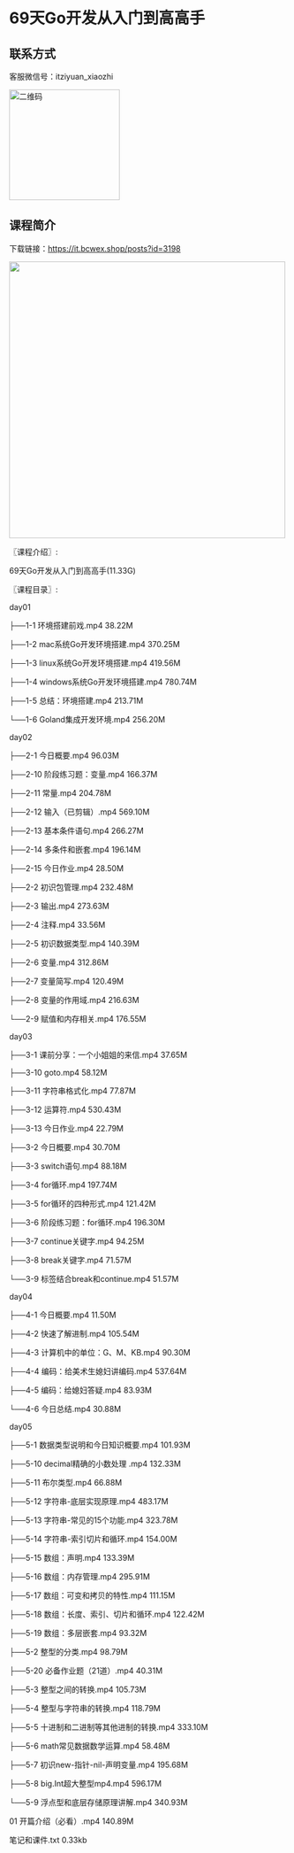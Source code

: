 # 69天Go开发从入门到高高手

## 联系方式

客服微信号：itziyuan_xiaozhi

<img src="https://ziyuanyun.oss-cn-guangzhou.aliyuncs.com/common/20240614073449/666b82192834a.jpg" width="200" height="200" alt="二维码">

## 课程简介

下载链接：https://it.bcwex.shop/posts?id=3198

<img src="https://ziyuanyun.oss-cn-guangzhou.aliyuncs.com/yun/20240515185041/664493816d359.jpg" width="500" alt="">

  〖课程介绍〗:

 69天Go开发从入门到高高手(11.33G)

 〖课程目录〗:

 day01

 ├──1-1 环境搭建前戏.mp4 38.22M

 ├──1-2 mac系统Go开发环境搭建.mp4 370.25M

 ├──1-3 linux系统Go开发环境搭建.mp4 419.56M

 ├──1-4 windows系统Go开发环境搭建.mp4 780.74M

 ├──1-5 总结：环境搭建.mp4 213.71M

 └──1-6 Goland集成开发环境.mp4 256.20M

 day02

 ├──2-1 今日概要.mp4 96.03M

 ├──2-10 阶段练习题：变量.mp4 166.37M

 ├──2-11 常量.mp4 204.78M

 ├──2-12 输入（已剪辑）.mp4 569.10M

 ├──2-13 基本条件语句.mp4 266.27M

 ├──2-14 多条件和嵌套.mp4 196.14M

 ├──2-15 今日作业.mp4 28.50M

 ├──2-2 初识包管理.mp4 232.48M

 ├──2-3 输出.mp4 273.63M

 ├──2-4 注释.mp4 33.56M

 ├──2-5 初识数据类型.mp4 140.39M

 ├──2-6 变量.mp4 312.86M

 ├──2-7 变量简写.mp4 120.49M

 ├──2-8 变量的作用域.mp4 216.63M

 └──2-9 赋值和内存相关.mp4 176.55M

 day03

 ├──3-1 课前分享：一个小姐姐的来信.mp4 37.65M

 ├──3-10 goto.mp4 58.12M

 ├──3-11 字符串格式化.mp4 77.87M

 ├──3-12 运算符.mp4 530.43M

 ├──3-13 今日作业.mp4 22.79M

 ├──3-2 今日概要.mp4 30.70M

 ├──3-3 switch语句.mp4 88.18M

 ├──3-4 for循环.mp4 197.74M

 ├──3-5 for循环的四种形式.mp4 121.42M

 ├──3-6 阶段练习题：for循环.mp4 196.30M

 ├──3-7 continue关键字.mp4 94.25M

 ├──3-8 break关键字.mp4 71.57M

 └──3-9 标签结合break和continue.mp4 51.57M

 day04

 ├──4-1 今日概要.mp4 11.50M

 ├──4-2 快速了解进制.mp4 105.54M

 ├──4-3 计算机中的单位：G、M、KB.mp4 90.30M

 ├──4-4 编码：给美术生媳妇讲编码.mp4 537.64M

 ├──4-5 编码：给媳妇答疑.mp4 83.93M

 └──4-6 今日总结.mp4 30.88M

 day05

 ├──5-1 数据类型说明和今日知识概要.mp4 101.93M

 ├──5-10 decimal精确的小数处理 .mp4 132.33M

 ├──5-11 布尔类型.mp4 66.88M

 ├──5-12 字符串-底层实现原理.mp4 483.17M

 ├──5-13 字符串-常见的15个功能.mp4 323.78M

 ├──5-14 字符串-索引切片和循环.mp4 154.00M

 ├──5-15 数组：声明.mp4 133.39M

 ├──5-16 数组：内存管理.mp4 295.91M

 ├──5-17 数组：可变和拷贝的特性.mp4 111.15M

 ├──5-18 数组：长度、索引、切片和循环.mp4 122.42M

 ├──5-19 数组：多层嵌套.mp4 93.32M

 ├──5-2 整型的分类.mp4 98.79M

 ├──5-20 必备作业题（21道）.mp4 40.31M

 ├──5-3 整型之间的转换.mp4 105.73M

 ├──5-4 整型与字符串的转换.mp4 118.79M

 ├──5-5 十进制和二进制等其他进制的转换.mp4 333.10M

 ├──5-6 math常见数据数学运算.mp4 58.48M

 ├──5-7 初识new-指针-nil-声明变量.mp4 195.68M

 ├──5-8 big.Int超大整型mp4.mp4 596.17M

 └──5-9 浮点型和底层存储原理讲解.mp4 340.93M

 01 开篇介绍（必看）.mp4 140.89M

 笔记和课件.txt 0.33kb

  